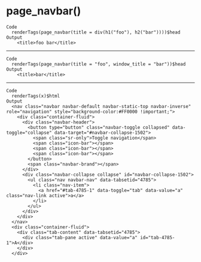 # page_navbar()

    Code
      renderTags(page_navbar(title = div(h1("foo"), h2("bar"))))$head
    Output
        <title>foo bar</title>

---

    Code
      renderTags(page_navbar(title = "foo", window_title = "bar"))$head
    Output
        <title>bar</title>

---

    Code
      renderTags(x)$html
    Output
      <nav class="navbar navbar-default navbar-static-top navbar-inverse" role="navigation" style="background-color:#FF0000 !important;">
        <div class="container-fluid">
          <div class="navbar-header">
            <button type="button" class="navbar-toggle collapsed" data-toggle="collapse" data-target="#navbar-collapse-1502">
              <span class="sr-only">Toggle navigation</span>
              <span class="icon-bar"></span>
              <span class="icon-bar"></span>
              <span class="icon-bar"></span>
            </button>
            <span class="navbar-brand"></span>
          </div>
          <div class="navbar-collapse collapse" id="navbar-collapse-1502">
            <ul class="nav navbar-nav" data-tabsetid="4785">
              <li class="nav-item">
                <a href="#tab-4785-1" data-toggle="tab" data-value="a" class="nav-link active">a</a>
              </li>
            </ul>
          </div>
        </div>
      </nav>
      <div class="container-fluid">
        <div class="tab-content" data-tabsetid="4785">
          <div class="tab-pane active" data-value="a" id="tab-4785-1">A</div>
        </div>
      </div>

